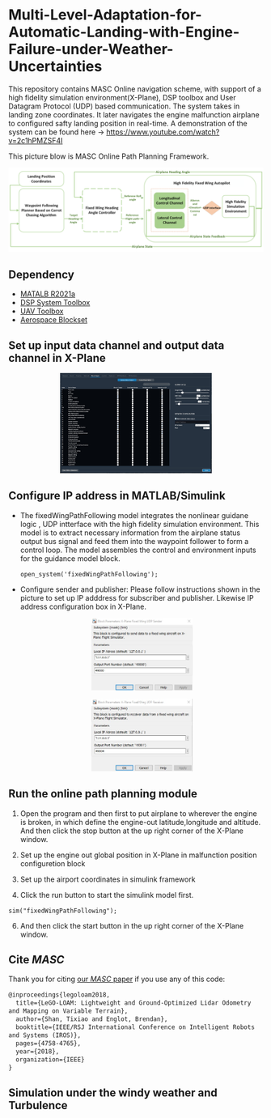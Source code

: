# Multi-Level-Adaptation-for-Automatic-Landing-with-Engine-Failure-under-Weather-Uncertainties

This repository contains MASC Online navigation scheme, with support of a high fidelity simulation environment(X-Plane), DSP toolbox and User Datagram Protocol (UDP) based communication. The system takes in landing zone coordinates. It later navigates the engine malfunction airplane to configured safty landing position in real-time. A demonstration of the system can be found here -> https://www.youtube.com/watch?v=2c1hPMZSF4I

This picture blow is MASC Online Path Planning Framework.
<p align='center'>
    <img src="/MASC(Online Navigation Module)/graph/MASC Autopilot.png" alt="drawing" width="700"/>
</p>


## Dependency

- [MATALB R2021a](https://www.mathworks.com/products/new_products/previous_release_overview.html)
- [DSP System Toolbox](https://www.mathworks.com/products/dsp-system.html)
- [UAV Toolbox](https://www.mathworks.com/products/uav.html)
- [Aerospace Blockset](https://www.mathworks.com/products/aerospace-blockset.html)



## Set up input data channel and output data channel in X-Plane

   <p align='center'>
    <img src="/MASC(Online Navigation Module)/graph/IO_configure.png" alt="drawing" width="300"/>
   </p>

## Configure IP address in MATLAB/Simulink

- The fixedWingPathFollowing model integrates the nonlinear guidane logic , UDP intterface
  with the high fidelity simulation environment. This model is to extract necessary information
  from the airplane status output bus signal and feed them into the waypoint follower to form 
  a control loop. The model assembles the control and environment inputs for the guidance model
  block.
 
   ```
   open_system('fixedWingPathFollowing');
   ```
-  Configure sender and publisher: Please follow instructions shown in the picture to set up 
   IP adddress for subscriber and publisher. Likewise  IP address configuration box in X-Plane.
   
   <p align='center'>
    <img src="/MASC(Online Navigation Module)/graph/Publisher_Config.png" alt="drawing" width="200"/>
   </p>
   
   <p align='center'>
    <img src="/MASC(Online Navigation Module)/graph/Subscriber_Config.png" alt="drawing" width="200"/>
   </p>


## Run the online path planning module
   
1.  Open the program and then first to put airplane to wherever the engine is broken, in which define the 
   engine-out latitude,longitude and altitude. And then click the stop button at the up right corner of 
   the X-Plane window.
   
2.  Set up the engine out global position in X-Plane in malfunction position configuretion block
3.  Set up the airport coordinates in simulink framework
4.  Click the run button to start the simulink model first.   
   ```
   sim("fixedWingPathFollowing");
   ``` 
6.  And then click the start button in the up right
   corner of the X-Plane window. 
   

## Cite *MASC*

Thank you for citing [our *MASC* paper](./AIAA_SciTech_2023___Automatic_Emergency_Landing.pdf) if you use any of this code: 
```
@inproceedings{legoloam2018,
  title={LeGO-LOAM: Lightweight and Ground-Optimized Lidar Odometry and Mapping on Variable Terrain},
  author={Shan, Tixiao and Englot, Brendan},
  booktitle={IEEE/RSJ International Conference on Intelligent Robots and Systems (IROS)},
  pages={4758-4765},
  year={2018},
  organization={IEEE}
}
```

## Simulation under the windy weather and Turbulence

